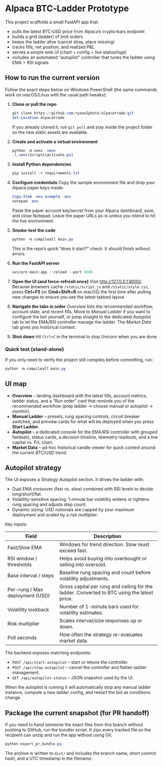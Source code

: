 # Alpaca BTC‑Ladder Prototype

This project scaffolds a small FastAPI app that:
- pulls the latest BTC‑USD price from Alpaca’s crypto‑bars endpoint
- builds a grid (ladder) of limit orders
- keeps the ladder alive (cancel stray, place missing)
- tracks fills, net position, and realized P&L
- serves a simple web UI (chart + config + live status/logs)
- includes an automated “autopilot” controller that tunes the ladder using EMA + RSI signals

## How to run the current version

Follow the exact steps below on Windows PowerShell (the same commands work on macOS/Linux with the usual path tweaks):

1. **Clone or pull the repo**
   ```powershell
   git clone https://github.com/ryanoZphoto/alpacatrade.git
   Set-Location alpacatrade
   ```
   If you already cloned it, run `git pull` and stay inside the project folder so the new static assets are available.

2. **Create and activate a virtual environment**
   ```powershell
   python -m venv .venv
   .\.venv\Scripts\Activate.ps1
   ```

3. **Install Python dependencies**
   ```powershell
   pip install -r requirements.txt
   ```

4. **Configure credentials**
   Copy the sample environment file and drop your Alpaca paper keys inside:
   ```powershell
   Copy-Item .env.example .env
   notepad .env
   ```
   Paste the paper account key/secret from your Alpaca dashboard, save, and close Notepad. Leave the paper URLs as-is unless you intend to hit the live environment.

5. **Smoke-test the code**
   ```powershell
   python -m compileall main.py
   ```
   This is the repo’s quick “does it start?” check. It should finish without errors.

6. **Run the FastAPI server**
   ```powershell
   uvicorn main:app --reload --port 8000
   ```

7. **Open the UI (and force-refresh once)**
   Visit <http://127.0.0.1:8000/>. Because browsers cache `/static/script.js` and `/static/style.css`, press **Ctrl+F5** (or **Cmd+Shift+R** on macOS) the first time after pulling new changes to ensure you see the latest tabbed layout.

8. **Navigate the tabs in order**
   *Overview* lists the recommended workflow, account state, and recent fills.
   Move to *Manual Ladder* if you want to configure the bot yourself, or jump straight to the dedicated *Autopilot* tab to let the EMA/RSI controller manage the ladder. The *Market Data* tab gives you historical context.

9. **Shut down**
   Hit `Ctrl+C` in the terminal to stop Uvicorn when you are done.

### Quick test (stand-alone)

If you only need to verify the project still compiles before committing, run:

```powershell
python -m compileall main.py
```

## UI map

- **Overview** – landing dashboard with the latest fills, account metrics, ladder status, and a “Run order” card that reminds you of the recommended workflow (prep ladder → choose manual or autopilot → monitor).
- **Manual Ladder** – presets, rung spacing controls, circuit breaker switches, and preview cards for what will be deployed when you press **Start Ladder**.
- **Autopilot** – a dedicated console for the EMA/RSI controller with grouped fieldsets, status cards, a decision timeline, telemetry readouts, and a live capital vs. P/L chart.
- **Market Data** – ad-hoc historical candle viewer for quick context around the current BTC/USD trend.

## Autopilot strategy

The UI exposes a *Strategy Autopilot* section. It drives the ladder with:

- Dual EMA crossover (fast vs. slow) combined with RSI levels to decide long/short/flat.
- Volatility-sensitive spacing: 1-minute bar volatility widens or tightens rung spacing and adjusts step count.
- Dynamic sizing: USD notionals are capped by your maximum deployment and scaled by a risk multiplier.

Key inputs:

| Field | Description |
| --- | --- |
| Fast/Slow EMA | Windows for trend direction. Slow must exceed fast. |
| RSI window / thresholds | Helps avoid buying into overbought or selling into oversold. |
| Base interval / steps | Baseline rung spacing and count before volatility adjustments. |
| Per-rung / Max deployment (USD) | Gross capital per rung and ceiling for the ladder. Converted to BTC using the latest price. |
| Volatility lookback | Number of 1-minute bars used for volatility estimates. |
| Risk multiplier | Scales interval/size responses up or down. |
| Poll seconds | How often the strategy re-evaluates market data. |

The backend exposes matching endpoints:

- `POST /api/start-autopilot` – start or retune the controller.
- `POST /api/stop-autopilot` – cancel the controller and flatten ladder management.
- `GET /api/autopilot-status` – JSON snapshot used by the UI.

When the autopilot is running it will automatically stop any manual ladder instance, compute a new ladder config, and restart the bot as conditions change.

## Package the current snapshot (for PR handoff)

If you need to hand someone the exact files from this branch without pushing to GitHub, run the bundler script. It zips every tracked file so the recipient can unzip and run the app without using Git.

```powershell
python export_pr_bundle.py
```

The archive is written to `dist/` and includes the branch name, short commit hash, and a UTC timestamp in the filename.
